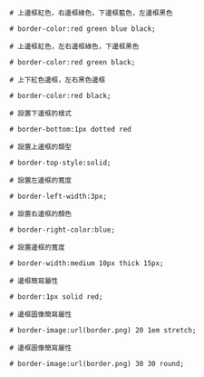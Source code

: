```
# 上邊框紅色，右邊框綠色，下邊框藍色，左邊框黑色

# border-color:red green blue black;
```

```
# 上邊框紅色，左右邊框綠色，下邊框黑色

# border-color:red green black;
```

```
# 上下紅色邊框，左右黑色邊框

# border-color:red black;
```

```
# 設置下邊框的樣式

# border-bottom:1px dotted red
```

```
# 設置上邊框的類型

# border-top-style:solid;
```

```
# 設置左邊框的寬度

# border-left-width:3px;
```

```
# 設置右邊框的顏色

# border-right-color:blue;
```

```
# 設置邊框的寬度

# border-width:medium 10px thick 15px;
```

```
# 邊框簡寫屬性

# border:1px solid red;
```

```
# 邊框圖像簡寫屬性

# border-image:url(border.png) 20 1em stretch;
```

```
# 邊框圖像簡寫屬性

# border-image:url(border.png) 30 30 round;
```
